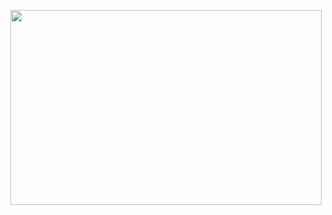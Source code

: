 <p align="center">
  <img width="498" height="312" src="https://deleterious.art/strawberry-celeste.gif" />
</p>
